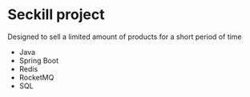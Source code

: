 # Seckill project

Designed to sell a limited amount of products for a short period of time
+ Java
+ Spring Boot
+ Redis
+ RocketMQ
+ SQL
